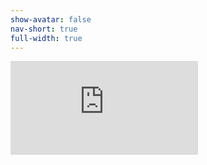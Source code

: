 ```yaml
---
show-avatar: false
nav-short: true
full-width: true
---
```

<iframe style="border-width: 0;" src="https://opencollective.com/embed/open-research-calendar/donate" style="width: 100%; min-height: 1650px;" frameborder="0" scrolling="no"></iframe>
